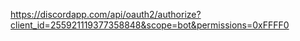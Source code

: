 https://discordapp.com/api/oauth2/authorize?client_id=255921119377358848&scope=bot&permissions=0xFFFF0